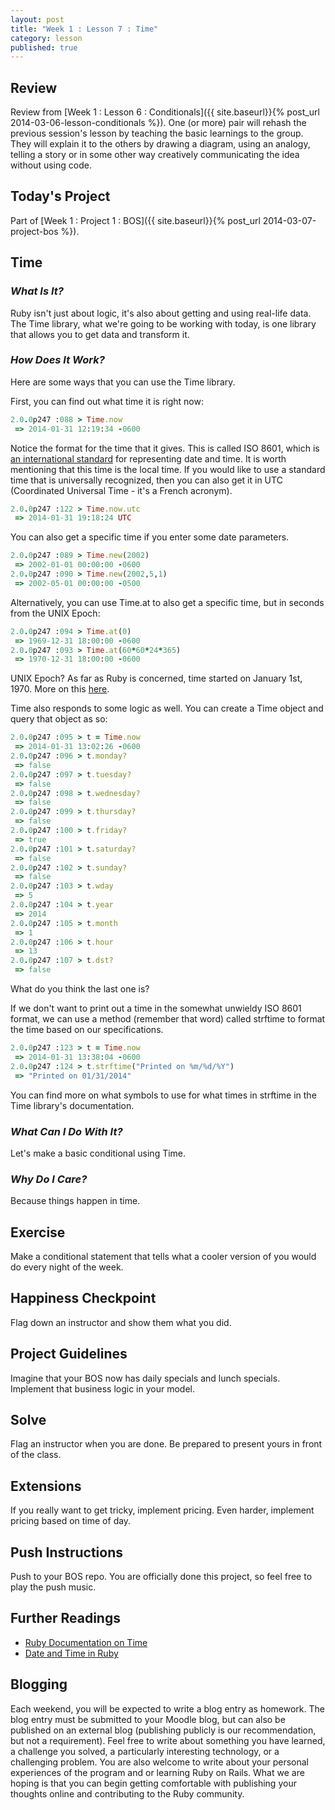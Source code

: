 ```yaml
---
layout: post
title: "Week 1 : Lesson 7 : Time"
category: lesson
published: true
---
```


## Review

Review from [Week 1 : Lesson 6 : Conditionals]({{ site.baseurl}}{% post_url 2014-03-06-lesson-conditionals %}).  One (or more) pair will rehash the previous session's lesson by teaching the basic learnings to the group.  They will explain it to the others by drawing a diagram, using an analogy, telling a story or in some other way creatively communicating the idea without using code.

## Today's Project<a name="todays-project"></a>

Part of [Week 1 : Project 1 : BOS]({{ site.baseurl}}{% post_url 2014-03-07-project-bos %}).

## Time

### _What Is It?_

Ruby isn't just about logic, it's also about getting and using real-life data.  The Time library, what we're going to be working with today, is one library that allows you to get data and transform it.

### _How Does It Work?_

Here are some ways that you can use the Time library.

First, you can find out what time it is right now:

```ruby
2.0.0p247 :088 > Time.now
 => 2014-01-31 12:19:34 -0600
```
Notice the format for the time that it gives.  This is called ISO 8601, which is [an international standard](http://en.wikipedia.org/wiki/ISO_8601) for representing date and time. It is worth mentioning that this time is the local time.  If you would like to use a standard time that is universally recognized, then you can also get it in UTC (Coordinated Universal Time - it's a French acronym).  

```ruby
2.0.0p247 :122 > Time.now.utc
 => 2014-01-31 19:18:24 UTC 
```

You can also get a specific time if you enter some date parameters.  

```ruby
2.0.0p247 :089 > Time.new(2002)  
 => 2002-01-01 00:00:00 -0600 
2.0.0p247 :090 > Time.new(2002,5,1)  
 => 2002-05-01 00:00:00 -0500
```

Alternatively, you can use Time.at to also get a specific time, but in seconds from the UNIX Epoch:

```ruby
2.0.0p247 :094 > Time.at(0)
 => 1969-12-31 18:00:00 -0600 
2.0.0p247 :093 > Time.at(60*60*24*365)
 => 1970-12-31 18:00:00 -0600
```

UNIX Epoch?  As far as Ruby is concerned, time started on January 1st, 1970.  More on this [here](http://stackoverflow.com/questions/1090869/why-is-1-1-1970-the-epoch-time).

Time also responds to some logic as well.  You can create a Time object and query that object as so:

```ruby
2.0.0p247 :095 > t = Time.now
 => 2014-01-31 13:02:26 -0600 
2.0.0p247 :096 > t.monday?
 => false 
2.0.0p247 :097 > t.tuesday?
 => false 
2.0.0p247 :098 > t.wednesday?
 => false 
2.0.0p247 :099 > t.thursday?
 => false 
2.0.0p247 :100 > t.friday?
 => true 
2.0.0p247 :101 > t.saturday?
 => false 
2.0.0p247 :102 > t.sunday?
 => false 
2.0.0p247 :103 > t.wday
 => 5 
2.0.0p247 :104 > t.year
 => 2014 
2.0.0p247 :105 > t.month
 => 1 
2.0.0p247 :106 > t.hour
 => 13 
2.0.0p247 :107 > t.dst?
 => false
```
What do you think the last one is?

If we don't want to print out a time in the somewhat unwieldy ISO 8601 format, we can use a method (remember that word) called strftime to format the time based on our specifications.

```ruby
2.0.0p247 :123 > t = Time.now
 => 2014-01-31 13:38:04 -0600 
2.0.0p247 :124 > t.strftime("Printed on %m/%d/%Y")
 => "Printed on 01/31/2014" 
```

You can find more on what symbols to use for what times in strftime in the Time library's documentation.


### _What Can I Do With It?_

Let's make a basic conditional using Time.  

### _Why Do I Care?_

Because things happen in time. 

## Exercise

Make a conditional statement that tells what a cooler version of you would do every night of the week.

## Happiness Checkpoint

Flag down an instructor and show them what you did.

## Project Guidelines

Imagine that your BOS now has daily specials and lunch specials.  Implement that business logic in your model.

## Solve

Flag an instructor when you are done.  Be prepared to present yours in front of the class.

## Extensions

If you really want to get tricky, implement pricing.  Even harder, implement pricing based on time of day.  

## Push Instructions

Push to your BOS repo.  You are officially done this project, so feel free to play the push music.

## Further Readings

* [Ruby Documentation on Time](http://www.ruby-doc.org/core-2.1.0/Time.html)
* [Date and Time in Ruby](http://www.tutorialspoint.com/ruby/ruby_date_time.htm)

## Blogging

Each weekend, you will be expected to write a blog entry as homework.  The blog entry must be submitted to your Moodle blog, but can also be published on an external blog (publishing publicly is our recommendation, but not a requirement).  Feel free to write about something you have learned, a challenge you solved, a particularly interesting technology, or a challenging problem.  You are also welcome to write about your personal experiences of the program and or learning Ruby on Rails.  What we are hoping is that you can begin getting comfortable with publishing your thoughts online and contributing to the Ruby community.